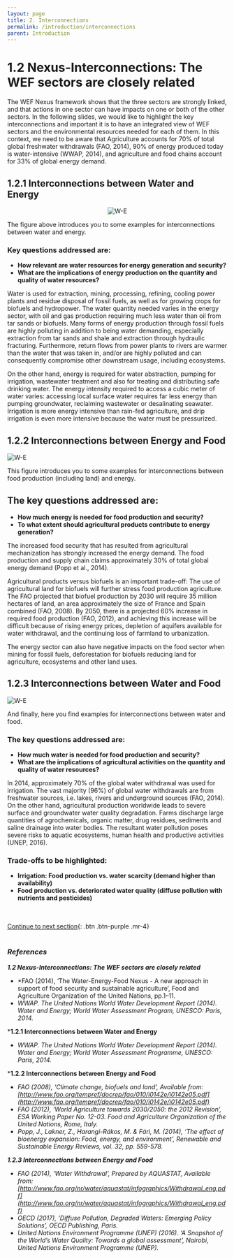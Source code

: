 ```yaml
---
layout: page
title: 2. Interconnections
permalink: /introduction/interconnections
parent: Introduction
---
```

# **1.2 Nexus-Interconnections: The WEF sectors are closely related**

The WEF Nexus framework shows that the three sectors are strongly linked, and that actions in one sector can have impacts on one or both of the other sectors. In the following slides, we would like to highlight the key interconnections and important it is to have an integrated view of WEF sectors and the environmental resources needed for each of them.
In this context, we need to be aware that Agriculture accounts for 70% of total global freshwater withdrawals (FAO, 2014), 90% of energy produced today is water-intensive (WWAP, 2014), and agriculture and food chains account for 33% of global energy demand.

## 1.2.1 Interconnections between Water and Energy


<center><img src="/wef-nexus-online-course/assets/water-for-energy.png"
     alt="W-E"></center>


The figure above introduces you to some examples for interconnections between water and energy.

### **Key questions addressed are:**

- **How relevant are water resources for energy generation and security?**
- **What are the implications of energy production on the quantity and quality of water resources?**

Water is used for extraction, mining, processing, refining, cooling power plants and residue disposal of fossil fuels, as well as for growing crops for biofuels and hydropower. The water quantity needed varies in the energy sector, with oil and gas production requiring much less water than oil from tar sands or biofuels. Many forms of energy production through fossil fuels are highly polluting in addition to being water demanding, especially extraction from tar sands and shale and extraction through hydraulic fracturing. Furthermore, return flows from power plants to rivers are warmer than the water that was taken in, and/or are highly polluted and can consequently compromise other downstream usage, including ecosystems.

On the other hand, energy is required for water abstraction, pumping for irrigation, wastewater treatment and also for treating and distributing safe drinking water. The energy intensity required to access a cubic meter of water varies: accessing local surface water requires far less energy than pumping groundwater, reclaiming wastewater or desalinating seawater. Irrigation is more energy intensive than rain-fed agriculture, and drip irrigation is even more intensive because the water must be pressurized.

## 1.2.2 Interconnections between Energy and Food

<img src="/wef-nexus-online-course/assets/energy-for-food.png"
     alt="W-E">

This figure introduces you to some examples for interconnections between food production (including land) and energy.

## **The key questions addressed are:**

- **How much energy is needed for food production and security?**
- **To what extent should agricultural products contribute to energy generation?**

The increased food security that has resulted from agricultural mechanization has strongly increased the energy demand. The food production and supply chain claims approximately 30% of total global energy demand (Popp et al., 2014).

Agricultural products versus biofuels is an important trade-off: The use of agricultural land for biofuels will further stress food production agriculture. The FAO projected that biofuel production by 2030 will require 35 million hectares of land, an area approximately the size of France and Spain combined (FAO, 2008). By 2050, there is a projected 60% increase in required food production (FAO, 2012), and achieving this increase will be difficult because of rising energy prices, depletion of aquifers available for water withdrawal, and the continuing loss of farmland to urbanization.

The energy sector can also have negative impacts on the food sector when mining for fossil fuels, deforestation for biofuels reducing land for agriculture, ecosystems and other land uses.

## 1.2.3 Interconnections between Water and Food

<img src="/wef-nexus-online-course/assets/water-for-food.png"
     alt="W-E">

And finally, here you find examples for interconnections between water and food.

### **The key questions addressed are:**

- **How much water is needed for food production and security?**
- **What are the implications of agricultural activities on the quantity and quality of water resources?**

In 2014, approximately 70% of the global water withdrawal was used for irrigation. The vast majority (96%) of global water withdrawals are from freshwater sources, i.e. lakes, rivers and underground sources (FAO, 2014). On the other hand, agricultural production worldwide leads to severe surface and groundwater water quality degradation. Farms discharge large quantities of agrochemicals, organic matter, drug residues, sediments and saline drainage into water bodies. The resultant water pollution poses severe risks to aquatic ecosystems, human health and productive activities (UNEP, 2016).

### **Trade-offs to be highlighted:**

- **Irrigation: Food production vs. water scarcity (demand higher than availability)**
- **Food production vs. deteriorated water quality (diffuse pollution with nutrients and pesticides)**

<br/> <br/>
[Continue to next section](https://waterbender231.github.io/wef-nexus-online-course/introduction/beyondbasics){: .btn .btn-purple .mr-4}
<br/> <br/>

### *References*

***1.2 Nexus-Interconnections: The WEF sectors are closely related***
- *FAO (2014), ‘The Water-Energy-Food Nexus - A new approach in support of food security and sustainable agriculture’, Food and Agriculture Organization of the United Nations, pp.1–11.
- *WWAP. The United Nations World Water Development Report (2014). Water and Energy; World Water Assessment Program, UNESCO: Paris, 2014.*

***1.2.1 Interconnections between Water and Energy**
- *WWAP. The United Nations World Water Development Report (2014). Water and Energy; World Water Assessment Programme, UNESCO: Paris, 2014.*

***1.2.2 Interconnections between Energy and Food**
- *FAO (2008), ‘Climate change, biofuels and land’, Available from: [http://www.fao.org/tempref/docrep/fao/010/i0142e/i0142e05.pdf](http://www.fao.org/tempref/docrep/fao/010/i0142e/i0142e05.pdf)*
- *FAO (2012), ‘World Agriculture towards 2030/2050: the 2012 Revision’, ESA Working Paper No. 12-03. Food and Agriculture Organization of the United Nations, Rome, Italy.*
- *Popp, J., Lakner, Z., Harangi-Rákos, M. & Fári, M. (2014), ‘The effect of bioenergy expansion: Food, energy, and environment’, Renewable and Sustainable Energy Reviews, vol. 32, pp. 559-578.*

***1.2.3 Interconnections between Energy and Food***
- *FAO (2014), ‘Water Withdrawal’, Prepared by AQUASTAT, Available from:
[http://www.fao.org/nr/water/aquastat/infographics/Withdrawal_eng.pdf](http://www.fao.org/nr/water/aquastat/infographics/Withdrawal_eng.pdf)*
- *OECD (2017), ‘Diffuse Pollution, Degraded Waters: Emerging Policy Solutions’, OECD Publishing, Paris.*
- *United Nations Environment Programme (UNEP) (2016). ‘A Snapshot of the World’s Water Quality: Towards a global assessment’, Nairobi, United Nations Environment Programme (UNEP).*
